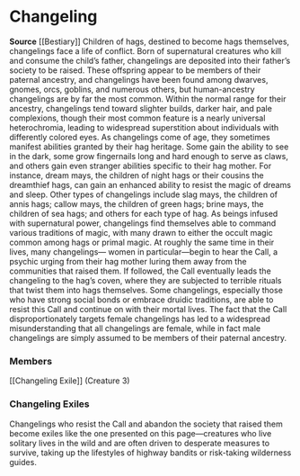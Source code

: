 ﻿---
creature_family: Changeling
id: '23'
name: Changeling
rarity: Common
source: '[[DATABASE/source/Bestiary|Bestiary]]'
trait: null
type: Creature Family

---
# Changeling

**Source** [[Bestiary]]
Children of hags, destined to become hags themselves, changelings face a life of conflict. Born of supernatural creatures who kill and consume the child’s father, changelings are deposited into their father’s society to be raised. These offspring appear to be members of their paternal ancestry, and changelings have been found among dwarves, gnomes, orcs, goblins, and numerous others, but human-ancestry changelings are by far the most common. Within the normal range for their ancestry, changelings tend toward slighter builds, darker hair, and pale complexions, though their most common feature is a nearly universal heterochromia, leading to widespread superstition about individuals with differently colored eyes.
 As changelings come of age, they sometimes manifest abilities granted by their hag heritage. Some gain the ability to see in the dark, some grow fingernails long and hard enough to serve as claws, and others gain even stranger abilities specific to their hag mother. For instance, dream mays, the children of night hags or their cousins the dreamthief hags, can gain an enhanced ability to resist the magic of dreams and sleep. Other types of changelings include slag mays, the children of annis hags; callow mays, the children of green hags; brine mays, the children of sea hags; and others for each type of hag. As beings infused with supernatural power, changelings find themselves able to command various traditions of magic, with many drawn to either the occult magic common among hags or primal magic.
 At roughly the same time in their lives, many changelings— women in particular—begin to hear the Call, a psychic urging from their hag mother luring them away from the communities that raised them. If followed, the Call eventually leads the changeling to the hag’s coven, where they are subjected to terrible rituals that twist them into hags themselves. Some changelings, especially those who have strong social bonds or embrace druidic traditions, are able to resist this Call and continue on with their mortal lives. The fact that the Call disproportionately targets female changelings has led to a widespread misunderstanding that all changelings are female, while in fact male changelings are simply assumed to be members of their paternal ancestry.

### Members

[[Changeling Exile]] (Creature 3)

###  Changeling Exiles

Changelings who resist the Call and abandon the society that raised them become exiles like the one presented on this page—creatures who live solitary lives in the wild and are often driven to desperate measures to survive, taking up the lifestyles of highway bandits or risk-taking wilderness guides.